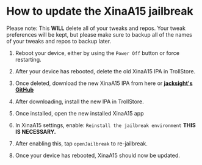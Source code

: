 # How to update the XinaA15 jailbreak
Please note: This **WILL** delete all of your tweaks and repos. Your tweak preferences will be kept, but please make sure to backup all of the names of your tweaks and repos to backup later.

1. Reboot your device, either by using the `Power Off` button or force restarting.

2. After your device has rebooted, delete the old XinaA15 IPA in TrollStore.

3. Once deleted, download the new XinaA15 IPA from here or [**jacksight's GitHub**](https://github.com/jacksight/xina520_official_jailbreak/releases)

4. After downloading, install the new IPA in TrollStore.

5. Once installed, open the new installed XinaA15 app

6. In XinaA15 settings, enable: `Reinstall the jailbreak environment` **THIS IS NECESSARY.**

7. After enabling this, tap `openJailbreak` to re-jailbreak.

8. Once your device has rebooted, XinaA15 should now be updated. 
